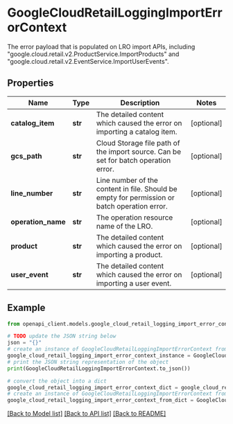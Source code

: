 # GoogleCloudRetailLoggingImportErrorContext

The error payload that is populated on LRO import APIs, including \"google.cloud.retail.v2.ProductService.ImportProducts\" and \"google.cloud.retail.v2.EventService.ImportUserEvents\".

## Properties

Name | Type | Description | Notes
------------ | ------------- | ------------- | -------------
**catalog_item** | **str** | The detailed content which caused the error on importing a catalog item. | [optional] 
**gcs_path** | **str** | Cloud Storage file path of the import source. Can be set for batch operation error. | [optional] 
**line_number** | **str** | Line number of the content in file. Should be empty for permission or batch operation error. | [optional] 
**operation_name** | **str** | The operation resource name of the LRO. | [optional] 
**product** | **str** | The detailed content which caused the error on importing a product. | [optional] 
**user_event** | **str** | The detailed content which caused the error on importing a user event. | [optional] 

## Example

```python
from openapi_client.models.google_cloud_retail_logging_import_error_context import GoogleCloudRetailLoggingImportErrorContext

# TODO update the JSON string below
json = "{}"
# create an instance of GoogleCloudRetailLoggingImportErrorContext from a JSON string
google_cloud_retail_logging_import_error_context_instance = GoogleCloudRetailLoggingImportErrorContext.from_json(json)
# print the JSON string representation of the object
print(GoogleCloudRetailLoggingImportErrorContext.to_json())

# convert the object into a dict
google_cloud_retail_logging_import_error_context_dict = google_cloud_retail_logging_import_error_context_instance.to_dict()
# create an instance of GoogleCloudRetailLoggingImportErrorContext from a dict
google_cloud_retail_logging_import_error_context_from_dict = GoogleCloudRetailLoggingImportErrorContext.from_dict(google_cloud_retail_logging_import_error_context_dict)
```
[[Back to Model list]](../README.md#documentation-for-models) [[Back to API list]](../README.md#documentation-for-api-endpoints) [[Back to README]](../README.md)


